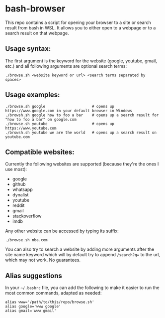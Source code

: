 # bash-browser

This repo contains a script for opening your browser to a site or search result from bash in WSL.
It allows you to either open to a webpage or to a search result on that webpage.

## Usage syntax:

The first argument is the keyword for the website (google, youtube, gmail, etc.) and all following arguments
are optional search terms:

```
./browse.sh <website keyword or url> <search terms separated by spaces>
``` 

## Usage examples:

```
./browse.sh google                     # opens up https://www.google.com in your default browser in Windows
./browsh.sh google how to foo a bar    # opens up a search result for "how to foo a bar" on google.com
./browse.sh youtube                    # opens up https://www.youtube.com
./browsh.sh youtube we are the world   # opens up a search result on youtube.com
```

## Compatible websites:

Currently the following websites are supported (because they're the ones I use most):

- google
- github
- whatsapp
- dynalist
- youtube
- reddit
- gmail
- stackoverflow
- imdb


Any other website can be accessed by typing its suffix:

```
./browse.sh nba.com
```

You can also try to search a website by adding more arguments after the site name keyword
which will by default try to append `/search?q=` to the url, which may not work. No guarantees.

## Alias suggestions

In your `~/.bashrc` file, you can add the following to make it easier to run the most common commands, adapted as needed:

```
alias www='/path/to/this/repo/browse.sh'
alias google='www google'
alias gmail='www gmail'
```


